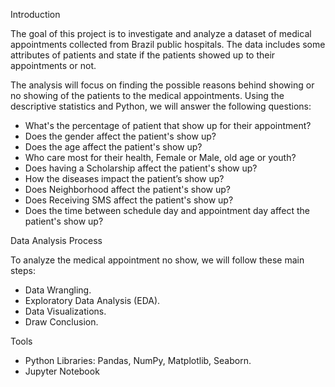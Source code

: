 Introduction 

The goal of this project is to investigate and analyze a dataset of medical appointments collected from Brazil public hospitals. The data includes some attributes of patients and state if the patients showed up to their appointments or not. 

The analysis will focus on finding the possible reasons behind showing or no showing of the patients to the medical appointments.  Using the descriptive statistics and Python, we will answer the following questions:

- What's the percentage of patient that show up for their appointment?
- Does the gender affect the patient's show up?
- Does the age affect the patient's show up?
- Who care most for their health, Female or Male, old age or youth?
- Does having a Scholarship affect the patient's show up?
- How the diseases impact the patient’s show up?
- Does Neighborhood affect the patient's show up?
- Does Receiving SMS affect the patient's show up?
- Does the time between schedule day and appointment day affect the patient's show up?

Data Analysis Process

To analyze the medical appointment no show, we will follow these main steps:

- Data Wrangling.
- Exploratory Data Analysis (EDA).
- Data Visualizations.
- Draw Conclusion.

Tools

- Python Libraries: Pandas, NumPy, Matplotlib, Seaborn.
- Jupyter Notebook
